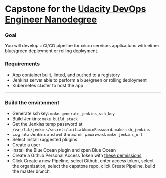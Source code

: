 # Capstone for the [Udacity DevOps Engineer Nanodegree](https://www.udacity.com/course/cloud-dev-ops-nanodegree--nd9991)

### Goal
You will develop a CI/CD pipeline for micro services applications with either blue/green deployment or rolling deployment.


### Requirements
  - App container built, linted, and pushed to a registory
  - Jenkins server able to perform a blue/green or rolling deployment
  - Kubernetes cluster to host the app


---

### Build the environment
* Generate ssh key: `make generate_jenkins_ssh_key`
* Build Jenkins: `make build_stack`
* Get the Jenkins temp password at `/var/lib/jenkins/secrets/initialAdminPassword`: `make ssh_jenkins`
* Log into Jenkins and set the admin password: `make jenkins_url`
* Select install suggested plugins
* Create a user
* Install the Blue Ocean plugin and open Blue Ocean
* Create a Github Personal Access Token with [these permissions](https://github.com/settings/tokens/new?scopes=repo,read:user,user:email,write:repo_hook)
* Click Create a new Pipeline, select Github, enter access token, select the organization, select the capstone repo, click Create Pipeline, build the master branch
```
